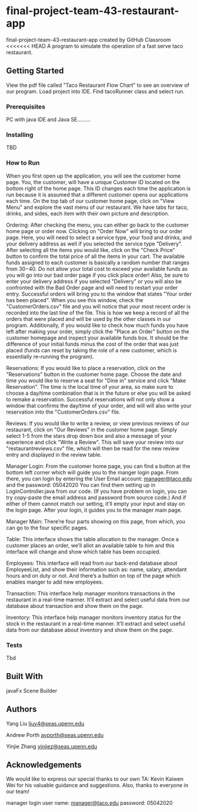 # final-project-team-43-restaurant-app
final-project-team-43-restaurant-app created by GitHub Classroom
<<<<<<< HEAD
A program to simulate the operation of a fast serve taco restaurant. 

## Getting Started

View the pdf file called "Taco Restaurant Flow Chart" to see an overview of our program.
Load project into IDE.
Find tacoRunner class and  select run.

### Prerequisites

PC with java IDE and Java SE.........

### Installing

TBD


### How to Run
When you first open up the application, you will see the customer home page. You, the customer, will have a unique Customer ID located on the bottom right of the home page. This ID changes each time the application is run because it is assumed that a different customer opens our applications each time.  On the top tab of our customer home page, click on "View Menu" and explore the vast menu of our restaurant.  We have tabs for taco, drinks, and sides, each item with their own picture and description.  

Ordering:  After checking the menu, you can either go back to the customer home page or order now.  Clicking on "Order Now" will bring to our order page.  Here, you will need to select a service type, your food and drinks, and your delivery address as well if you selected the service type "Delivery".  After selecting all the items you would like, click on the "Check Price" button to confirm the total price of all the items in your cart.  The available funds assigned to each customer is basically a random number that ranges from $30-$40.  Do not allow your total cost to exceed your available funds as you will go into our bad order page if you click place order!  Also, be sure to enter your delivery address if you selected "Delivery" or you will also be confronted with the Bad Order page and will need to restart your order entry. Successful orders will bring you to the window that states "Your order has been placed".  When you see this window, check the "CustomerOrders.csv" file and you will notice that your most recent order is recorded into the last line of the file.  This is how we keep a record of all the orders that were placed and will be used by the other classes in our program.  Additionally, if you would like to check how much funds you have left after making your order, simply click the "Place an Order" button on the customer homepage and inspect your available funds box.  It should be the difference of your initial funds minus the cost of the order that was just placed (funds can reset by taking the role of a new customer, which is essentially re-running the program). 

Reservations:  If you would like to place a reservation, click on the "Reservations" button in the customer home page.  Choose the date and time you would like to reserve a seat for "Dine in" service and click "Make Reservation".  The time is the local time of your area, so make sure to choose a day/time combination that is in the future or else you will be asked to remake a reservation.  Successful reservations will not only show a window that confirms the day/time of your order, and will will also write your reservation into the "CustomerOrders.csv" file.

Reviews:  If you would like to write a review, or view previous reviews of our restaurant, click on "Our Reviews" in the customer home page.  Simply select 1-5 from the stars drop down box and also a message of your experience and click "Write a Review".  This will save your review into our "restaurantreviews.csv" file, which will then be read for the new review entry and displayed in the review table.

Manager Login: From the customer home page, you can find a button at the bottom left corner which will guide you to the manger login page. From there, you can login by entering the User Email account: manager@taco.edu  and the password: 05042020 You can find them setting up in LoginController.java from our code. (If you have problem on login, you can try copy-paste the email address and password from source code.) And if either of them cannot match our setting, it’ll empty your input and stay on the login page. After your login, it guides you to the manager main page.

Manager Main: There’re four parts showing on this page, from which, you can go to the four specific pages.

Table: This interface shows the table allocation to the manager. Once a customer places an order, we’ll allot an available table to him and this interface will change and show which table has been occupied.

Employees: This interface will read from our back-end database about EmployeeList, and show their information such as: name, salary, attendant hours and on duty or not. And there’s a button on top of the page which enables manger to add new employees.

Transaction: This interface help manager monitors transactions in the restaurant in a real-time manner. It’ll extract and select useful data from our database about transaction and show them on the page.

Inventory: This interface help manager monitors inventory status for the stock in the restaurant in a real-time manner. It’ll extract and select useful data from our database about inventory and show them on the page.



### Tests

Tbd

## Built With

javaFx Scene Builder

## Authors

Yang Liu liuy4@seas.upenn.edu

Andrew Porth avporth@seas.upenn.edu

Yinjie Zhang yinjiez@seas.upenn.edu

## Acknowledgements
We would like to express our special thanks to our own TA: Kevin Kaiwen Wei for his valuable guidance and suggestions. Also, thanks to everyone in our team!




manager login user name: manager@taco.edu
              password: 05042020
